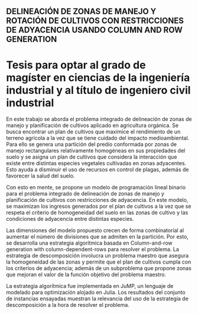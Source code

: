 ## DELINEACIÓN DE ZONAS DE MANEJO Y ROTACIÓN DE CULTIVOS CON RESTRICCIONES DE ADYACENCIA USANDO COLUMN AND ROW GENERATION

# Tesis para optar al grado de magíster en ciencias de la ingeniería industrial y al título de ingeniero civil industrial

En este trabajo se aborda el problema integrado de delineación de zonas de manejo y planificación de cultivos aplicado en agricultura orgánica. Se busca encontrar un plan de
cultivos que maximice el rendimiento de un terreno agrícola a la vez que se tiene cuidado del impacto medioambiental. Para ello se genera una partición del predio conformada por
zonas de manejo rectangulares relativamente homogéneas en sus propiedades del suelo y se asigna un plan de cultivos que considera la interacción que existe entre distintas especies vegetales cultivadas en zonas adyacentes. Esto ayuda a disminuir el uso de recursos en control de plagas, además de favorecer la salud del suelo.

Con esto en mente, se propone un modelo de programación lineal binario para el problema integrado de delineación de zonas de manejo y planificación de cultivos con
restricciones de adyacencia. En este modelo, se maximizan los ingresos generados por el plan de cultivos a la vez que se respeta el criterio de homogeneidad del suelo en las zonas
de cultivo y las condiciones de adyacencia entre distintas especies.

Las dimensiones del modelo propuesto crecen de forma combinatorial al aumentar el número de divisiones que se admiten en la partición. Por esto, se desarrolla una estrategia
algorítmica basada en Column-and-row generation with column-dependent-rows para resolver el problema. La estrategia de descomposición involucra un problema maestro que
asegura la homogeneidad de las zonas y permite que el plan de cultivos cumpla con los criterios de adyacencia; además de un subproblema que propone zonas que mejoran el
valor de la función objetivo del problema maestro.

La estrategia algorítmica fue implementada en JuMP, un lenguaje de modelado para optimización alojado en Julia. Los resultados del conjunto de instancias ensayadas muestran
la relevancia del uso de la estrategia de descomposición a la hora de resolver el problema.
